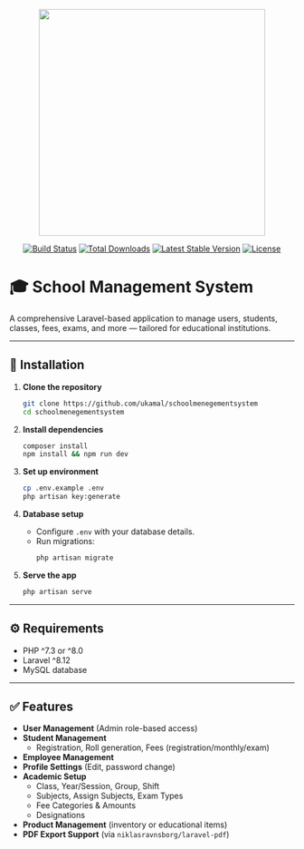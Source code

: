 <p align="center"><a href="https://laravel.com" target="_blank"><img src="https://raw.githubusercontent.com/laravel/art/master/logo-lockup/5%20SVG/2%20CMYK/1%20Full%20Color/laravel-logolockup-cmyk-red.svg" width="400"></a></p>

<p align="center">
<a href="https://travis-ci.org/laravel/framework"><img src="https://travis-ci.org/laravel/framework.svg" alt="Build Status"></a>
<a href="https://packagist.org/packages/laravel/framework"><img src="https://img.shields.io/packagist/dt/laravel/framework" alt="Total Downloads"></a>
<a href="https://packagist.org/packages/laravel/framework"><img src="https://img.shields.io/packagist/v/laravel/framework" alt="Latest Stable Version"></a>
<a href="https://packagist.org/packages/laravel/framework"><img src="https://img.shields.io/packagist/l/laravel/framework" alt="License"></a>
</p>


# 🎓 School Management System

A comprehensive Laravel-based application to manage users, students, classes, fees, exams, and more — tailored for educational institutions.

---

## 🚀 Installation

1. **Clone the repository**
   ```bash
   git clone https://github.com/ukamal/schoolmenegementsystem
   cd schoolmenegementsystem
   ```

2. **Install dependencies**
   ```bash
   composer install
   npm install && npm run dev
   ```

3. **Set up environment**
   ```bash
   cp .env.example .env
   php artisan key:generate
   ```

4. **Database setup**
   - Configure `.env` with your database details.
   - Run migrations:
     ```bash
     php artisan migrate
     ```

5. **Serve the app**
   ```bash
   php artisan serve
   ```

---

## ⚙️ Requirements

- PHP ^7.3 or ^8.0  
- Laravel ^8.12  
- MySQL database

---

## ✅ Features

- **User Management** (Admin role-based access)
- **Student Management**
  - Registration, Roll generation, Fees (registration/monthly/exam)
- **Employee Management**
- **Profile Settings** (Edit, password change)
- **Academic Setup**
  - Class, Year/Session, Group, Shift
  - Subjects, Assign Subjects, Exam Types
  - Fee Categories & Amounts
  - Designations
- **Product Management** (inventory or educational items)
- **PDF Export Support** (via `niklasravnsborg/laravel-pdf`)

